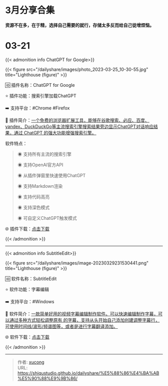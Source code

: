 # 3月分享合集


**资源不在多，在于精，选择自己需要的就行，存储太多反而给自己徒增烦恼。**

<!--more-->

# 03-21

{{< admonition  info ChatGPT for Google>}}

{{< figure src="/dailyshare/images/photo_2023-03-25_10-30-55.jpg" title="Lighthouse (figure)" >}}

🆔  插件名称：ChatGPT for Google

⭐️  插件功能：搜索引擎加载ChatGPT

➡️  支持平台：#Chrome #Firefox

📁  插件简介：[一个免费的浏览器扩展工具，能够在谷歌搜索、必应、百度、yandex、DuckDuckGo等主流搜索引擎搜索结果旁边显示ChatGPT对话响应结果，通过 ChatGPT 的强大功能增强搜索引擎。](https://t.me/kkaifenxiang)

软件特点：

> ◉ 支持所有主流的搜索引擎
>
> ◉ 支持OpenAI官方API
>
> ◉ 从插件弹窗里快速使用ChatGPT
>
> ◉ 支持Markdown渲染
>
> ◉ 支持代码高亮
>
> ◉ 支持深色模式
>
> ◉ 可自定义ChatGPT触发模式

🌐 插件下载：[点击下载](https://chatgpt4google.com/)

{{< /admonition >}}

---

{{< admonition  info SubtitleEdit>}}

{{< figure src="/dailyshare/images/image-20230329231530441.png" title="Lighthouse (figure)" >}}

🆔  软件名称：SubtitleEdit

⭐️  软件功能：字幕编辑

➡️  支持平台：#Windows

📁  软件简介：[一款简单好用的视频字幕编辑制作软件。可以快速编辑制作字幕，可以通过多种方式轻松调整原有 的字幕，支持从头开始自己添加创建调整字幕行，可使用时间线/波形/频谱图等，或者是进行字幕翻译添加。](https://t.me/kkaifenxiang)

🌐 软件下载：[点击下载](https://github.com/SubtitleEdit/subtitleedit/releases)

{{< /admonition >}}


---

> 作者: [xucong](https://shiqustudio.github.io/)  
> URL: https://shiqustudio.github.io/dailyshare/%E5%88%86%E4%BA%AB%E5%90%88%E9%9B%86/  

